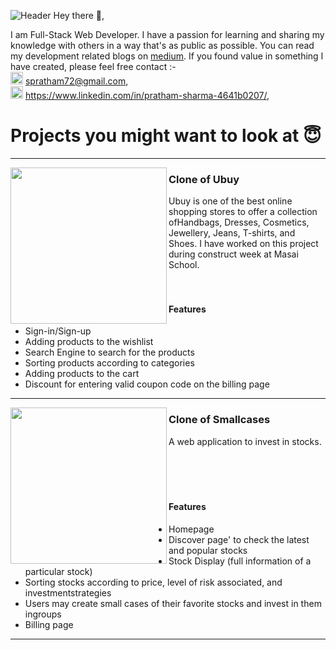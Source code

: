 ![Header](https://github.com/Spratham72/Spratham72/blob/main/git.JPG?raw=true)
Hey there 👋,

I am Full-Stack Web Developer.  I have a passion for learning and sharing my knowledge with others in a way that's as public as possible.  You can read my development related blogs on [medium](https://medium.com/@spratham72/clone-of-smallcase-c68f0fc5c19a).  If you found value in something I have created, please feel free contact :-<br/>
<img width="20px" src="https://github.com/Spratham72/Spratham72/blob/main/gmail.png?raw=true">  spratham72@gmail.com, <br/>
<img width="20px" src="https://github.com/Spratham72/Spratham72/blob/main/linkdin.png?raw=true">  https://www.linkedin.com/in/pratham-sharma-4641b0207/, <br/>
# Projects you might want to look at 😇
  ---
 
 <p>
  <img width="250" align='left' src="https://github.com/Spratham72/Spratham72/blob/main/img/ubuy.jpg?raw=true">
</p>
 
### Clone of Ubuy

Ubuy is one of the best online shopping stores to offer a collection ofHandbags, Dresses, Cosmetics, Jewellery, Jeans, T-shirts, and Shoes.
I have worked on this project during construct week at Masai School.
<br/>
<br/>
<br/>
#### Features 
- Sign-in/Sign-up
- Adding products to the wishlist
- Search Engine to search for the products
- Sorting products according to categories
- Adding products to the cart
- Discount for entering valid coupon code on the billing page


---
 
 <p>
  <img width="250" align='left' src="https://github.com/Spratham72/Spratham72/blob/main/img/ubuy.jpg?raw=true">
</p>
 
### Clone of Smallcases

A web application to invest in stocks.
<br/>
<br/>
<br/>
<br/>
<br/>
#### Features 
- Homepage
- Discover page' to check the latest and popular stocks
- Stock Display (full information of a particular stock)
- Sorting stocks according to price, level of risk associated, and investmentstrategies
- Users may create small cases of their favorite stocks and invest in them ingroups
- Billing page

 ---

